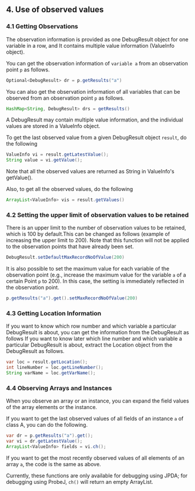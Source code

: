 ## 4. Use of observed values

### 4.1 Getting Observations
The observation information is provided as one DebugResult object for one variable in a row, and
It contains multiple value information (ValueInfo object).

You can get the observation information of `variable a` from an observation point `p` as follows.


```java
Optional<DebugResult> dr = p.getResults("a")
```

You can also get the observation information of all variables that can be observed from an observation point `p` as follows.


```java
HashMap<String, DebugResult> drs = getResults()
```

A DebugResult may contain multiple value information, and the individual values are stored in a ValueInfo object.

To get the last observed value from a given DebugResult object `result`, do the following


```java
ValueInfo vi = result.getLatestValue();
String value = vi.getValue();
```

Note that all the observed values are returned as String in ValueInfo's getValue().

Also, to get all the observed values, do the following


```java
ArrayList<ValueInfo> vis = result.getValues()
```

### 4.2 Setting the upper limit of observation values to be retained
There is an upper limit to the number of observation values to be retained, which is 100 by default.This can be changed as follows (example of increasing the upper limit to 200). Note that this function will not be applied to the observation points that have already been set.


```java
DebugResult.setDefaultMaxRecordNoOfValue(200)
```

It is also possible to set the maximum value for each variable of the observation point (e.g., increase the maximum value for the variable `a` of a certain Point `p` to 200). In this case, the setting is immediately reflected in the observation point.


```java
p.getResults("a").get().setMaxRecordNoOfValue(200)
```

### 4.3 Getting Location Information
If you want to know which row number and which variable a particular DebugResult is about, you can get the information from the DebugResult as follows
If you want to know later which line number and which variable a particular DebugResult is about, extract the Location object from the DebugResult as follows.

```java
var loc = result.getLocation();
int lineNumber = loc.getLineNumber();
String varName = loc.getVarName();
```

### 4.4 Observing Arrays and Instances

When you observe an array or an instance, you can expand the field values of the array elements or the instance.

If you want to get the last observed values of all fields of an instance `a` of class A, you can do the following.



```java
var dr = p.getResults("a").get();
var vi = dr.getLatestValue();
ArrayList<ValueInfo> fields = vi.ch();
```

If you want to get the most recently observed values of all elements of an array `a`, the code is the same as above.

Currently, these functions are only available for debugging using JPDA; for debugging using ProbeJ, `ch()` will return an empty ArrayList.
